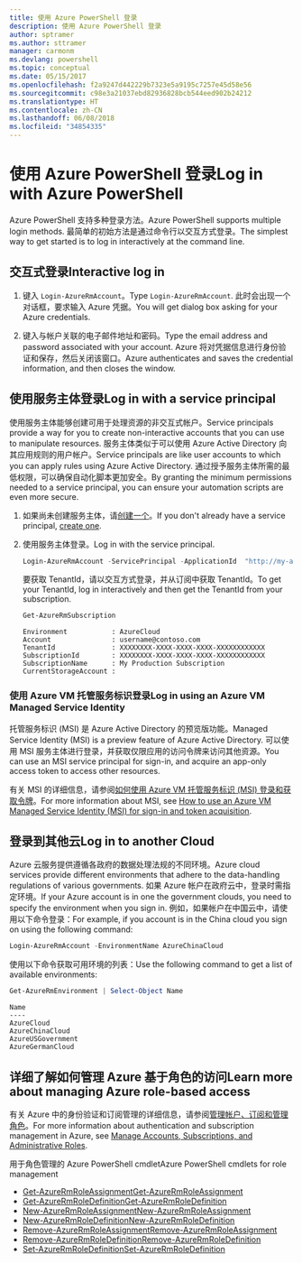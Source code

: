 ```yaml
---
title: 使用 Azure PowerShell 登录
description: 使用 Azure PowerShell 登录
author: sptramer
ms.author: sttramer
manager: carmonm
ms.devlang: powershell
ms.topic: conceptual
ms.date: 05/15/2017
ms.openlocfilehash: f2a9247d442229b7323e5a9195c7257e45d58e56
ms.sourcegitcommit: c98e3a21037ebd82936828bcb544eed902b24212
ms.translationtype: HT
ms.contentlocale: zh-CN
ms.lasthandoff: 06/08/2018
ms.locfileid: "34854335"
---
```

# <a name="log-in-with-azure-powershell"></a><span data-ttu-id="6dc21-103">使用 Azure PowerShell 登录</span><span class="sxs-lookup"><span data-stu-id="6dc21-103">Log in with Azure PowerShell</span></span>

<span data-ttu-id="6dc21-104">Azure PowerShell 支持多种登录方法。</span><span class="sxs-lookup"><span data-stu-id="6dc21-104">Azure PowerShell supports multiple login methods.</span></span> <span data-ttu-id="6dc21-105">最简单的初始方法是通过命令行以交互方式登录。</span><span class="sxs-lookup"><span data-stu-id="6dc21-105">The simplest way to get started is to log in interactively at the command line.</span></span>

## <a name="interactive-log-in"></a><span data-ttu-id="6dc21-106">交互式登录</span><span class="sxs-lookup"><span data-stu-id="6dc21-106">Interactive log in</span></span>

1. <span data-ttu-id="6dc21-107">键入 `Login-AzureRmAccount`。</span><span class="sxs-lookup"><span data-stu-id="6dc21-107">Type `Login-AzureRmAccount`.</span></span> <span data-ttu-id="6dc21-108">此时会出现一个对话框，要求输入 Azure 凭据。</span><span class="sxs-lookup"><span data-stu-id="6dc21-108">You will get dialog box asking for your Azure credentials.</span></span>

2. <span data-ttu-id="6dc21-109">键入与帐户关联的电子邮件地址和密码。</span><span class="sxs-lookup"><span data-stu-id="6dc21-109">Type the email address and password associated with your account.</span></span> <span data-ttu-id="6dc21-110">Azure 将对凭据信息进行身份验证和保存，然后关闭该窗口。</span><span class="sxs-lookup"><span data-stu-id="6dc21-110">Azure authenticates and saves the credential information, and then closes the window.</span></span>

## <a name="log-in-with-a-service-principal"></a><span data-ttu-id="6dc21-111">使用服务主体登录</span><span class="sxs-lookup"><span data-stu-id="6dc21-111">Log in with a service principal</span></span>

<span data-ttu-id="6dc21-112">使用服务主体能够创建可用于处理资源的非交互式帐户。</span><span class="sxs-lookup"><span data-stu-id="6dc21-112">Service principals provide a way for you to create non-interactive accounts that you can use to manipulate resources.</span></span> <span data-ttu-id="6dc21-113">服务主体类似于可以使用 Azure Active Directory 向其应用规则的用户帐户。</span><span class="sxs-lookup"><span data-stu-id="6dc21-113">Service principals are like user accounts to which you can apply rules using Azure Active Directory.</span></span> <span data-ttu-id="6dc21-114">通过授予服务主体所需的最低权限，可以确保自动化脚本更加安全。</span><span class="sxs-lookup"><span data-stu-id="6dc21-114">By granting the minimum permissions needed to a service principal, you can ensure your automation scripts are even more secure.</span></span>

1. <span data-ttu-id="6dc21-115">如果尚未创建服务主体，请[创建一个](create-azure-service-principal-azureps.md)。</span><span class="sxs-lookup"><span data-stu-id="6dc21-115">If you don't already have a service principal, [create one](create-azure-service-principal-azureps.md).</span></span>

2. <span data-ttu-id="6dc21-116">使用服务主体登录。</span><span class="sxs-lookup"><span data-stu-id="6dc21-116">Log in with the service principal.</span></span>

    ```powershell
    Login-AzureRmAccount -ServicePrincipal -ApplicationId  "http://my-app" -Credential $pscredential -TenantId $tenantid
    ```

    <span data-ttu-id="6dc21-117">要获取 TenantId，请以交互方式登录，并从订阅中获取 TenantId。</span><span class="sxs-lookup"><span data-stu-id="6dc21-117">To get your TenantId, log in interactively and then get the TenantId from your subscription.</span></span>

    ```powershell
    Get-AzureRmSubscription
    ```

    ```
    Environment           : AzureCloud
    Account               : username@contoso.com
    TenantId              : XXXXXXXX-XXXX-XXXX-XXXX-XXXXXXXXXXXX
    SubscriptionId        : XXXXXXXX-XXXX-XXXX-XXXX-XXXXXXXXXXXX
    SubscriptionName      : My Production Subscription
    CurrentStorageAccount :
    ```

### <a name="log-in-using-an-azure-vm-managed-service-identity"></a><span data-ttu-id="6dc21-118">使用 Azure VM 托管服务标识登录</span><span class="sxs-lookup"><span data-stu-id="6dc21-118">Log in using an Azure VM Managed Service Identity</span></span>

<span data-ttu-id="6dc21-119">托管服务标识 (MSI) 是 Azure Active Directory 的预览版功能。</span><span class="sxs-lookup"><span data-stu-id="6dc21-119">Managed Service Identity (MSI) is a preview feature of Azure Active Directory.</span></span> <span data-ttu-id="6dc21-120">可以使用 MSI 服务主体进行登录，并获取仅限应用的访问令牌来访问其他资源。</span><span class="sxs-lookup"><span data-stu-id="6dc21-120">You can use an MSI service principal for sign-in, and acquire an app-only access token to access other resources.</span></span>

<span data-ttu-id="6dc21-121">有关 MSI 的详细信息，请参阅[如何使用 Azure VM 托管服务标识 (MSI) 登录和获取令牌](/azure/active-directory/msi-how-to-get-access-token-using-msi)。</span><span class="sxs-lookup"><span data-stu-id="6dc21-121">For more information about MSI, see [How to use an Azure VM Managed Service Identity (MSI) for sign-in and token acquisition](/azure/active-directory/msi-how-to-get-access-token-using-msi).</span></span>

## <a name="log-in-to-another-cloud"></a><span data-ttu-id="6dc21-122">登录到其他云</span><span class="sxs-lookup"><span data-stu-id="6dc21-122">Log in to another Cloud</span></span>

<span data-ttu-id="6dc21-123">Azure 云服务提供遵循各政府的数据处理法规的不同环境。</span><span class="sxs-lookup"><span data-stu-id="6dc21-123">Azure cloud services provide different environments that adhere to the data-handling regulations of various governments.</span></span> <span data-ttu-id="6dc21-124">如果 Azure 帐户在政府云中，登录时需指定环境。</span><span class="sxs-lookup"><span data-stu-id="6dc21-124">If your Azure account is in one the government clouds, you need to specify the environment when you sign in.</span></span> <span data-ttu-id="6dc21-125">例如，如果帐户在中国云中，请使用以下命令登录：</span><span class="sxs-lookup"><span data-stu-id="6dc21-125">For example, if you account is in the China cloud you sign on using the following command:</span></span>

```powershell
Login-AzureRmAccount -EnvironmentName AzureChinaCloud
```

<span data-ttu-id="6dc21-126">使用以下命令获取可用环境的列表：</span><span class="sxs-lookup"><span data-stu-id="6dc21-126">Use the following command to get a list of available environments:</span></span>

```powershell
Get-AzureRmEnvironment | Select-Object Name
```

```
Name
----
AzureCloud
AzureChinaCloud
AzureUSGovernment
AzureGermanCloud
```

## <a name="learn-more-about-managing-azure-role-based-access"></a><span data-ttu-id="6dc21-127">详细了解如何管理 Azure 基于角色的访问</span><span class="sxs-lookup"><span data-stu-id="6dc21-127">Learn more about managing Azure role-based access</span></span>

<span data-ttu-id="6dc21-128">有关 Azure 中的身份验证和订阅管理的详细信息，请参阅[管理帐户、订阅和管理角色](/azure/active-directory/role-based-access-control-configure)。</span><span class="sxs-lookup"><span data-stu-id="6dc21-128">For more information about authentication and subscription management in Azure, see [Manage Accounts, Subscriptions, and Administrative Roles](/azure/active-directory/role-based-access-control-configure).</span></span>

<span data-ttu-id="6dc21-129">用于角色管理的 Azure PowerShell cmdlet</span><span class="sxs-lookup"><span data-stu-id="6dc21-129">Azure PowerShell cmdlets for role management</span></span>

* [<span data-ttu-id="6dc21-130">Get-AzureRmRoleAssignment</span><span class="sxs-lookup"><span data-stu-id="6dc21-130">Get-AzureRmRoleAssignment</span></span>](/powershell/module/AzureRM.Resources/Get-AzureRmRoleAssignment)
* [<span data-ttu-id="6dc21-131">Get-AzureRmRoleDefinition</span><span class="sxs-lookup"><span data-stu-id="6dc21-131">Get-AzureRmRoleDefinition</span></span>](/powershell/module/AzureRM.Resources/Get-AzureRmRoleDefinition)
* [<span data-ttu-id="6dc21-132">New-AzureRmRoleAssignment</span><span class="sxs-lookup"><span data-stu-id="6dc21-132">New-AzureRmRoleAssignment</span></span>](/powershell/module/AzureRM.Resources/New-AzureRmRoleAssignment)
* [<span data-ttu-id="6dc21-133">New-AzureRmRoleDefinition</span><span class="sxs-lookup"><span data-stu-id="6dc21-133">New-AzureRmRoleDefinition</span></span>](/powershell/module/AzureRM.Resources/New-AzureRmRoleDefinition)
* [<span data-ttu-id="6dc21-134">Remove-AzureRmRoleAssignment</span><span class="sxs-lookup"><span data-stu-id="6dc21-134">Remove-AzureRmRoleAssignment</span></span>](/powershell/module/AzureRM.Resources/Remove-AzureRmRoleAssignment)
* [<span data-ttu-id="6dc21-135">Remove-AzureRmRoleDefinition</span><span class="sxs-lookup"><span data-stu-id="6dc21-135">Remove-AzureRmRoleDefinition</span></span>](/powershell/module/AzureRM.Resources/Remove-AzureRmRoleDefinition)
* [<span data-ttu-id="6dc21-136">Set-AzureRmRoleDefinition</span><span class="sxs-lookup"><span data-stu-id="6dc21-136">Set-AzureRmRoleDefinition</span></span>](/powershell/moduel/AzureRM.Resources/Set-AzureRmRoleDefinition)
